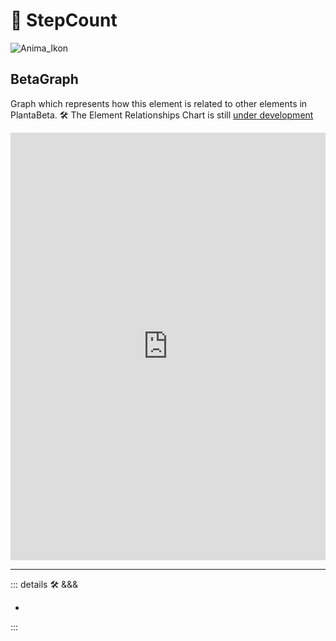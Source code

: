 # 💭 <anima>StepCount </anima>

![Anima_Ikon](/Anima/Anima_Ikon.png)

## BetaGraph

Graph which represents how this element is related to other elements in PlantaBeta.
🛠 The Element Relationships Chart is still [under development](/dev/ElementsGraph)

<iframe
    width="100%"
    height="684"
    frameborder="0"
    src="https://observablehq.com/embed/@d3/force-directed-graph/2?cells=chart"
></iframe>

---

<!-- =================================================== -->
<!-- =================================================== -->
<!-- =================================================== -->
<!-- =================================================== -->
<!-- =================================================== -->
::: details 🛠 <dev>&&&</dev>

-

:::
